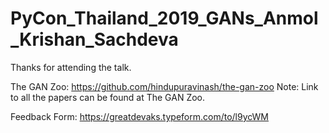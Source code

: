 # PyCon_Thailand_2019_GANs_Anmol_Krishan_Sachdeva
Thanks for attending the talk.

The GAN Zoo: https://github.com/hindupuravinash/the-gan-zoo
Note: Link to all the papers can be found at The GAN Zoo.

Feedback Form: https://greatdevaks.typeform.com/to/l9ycWM
